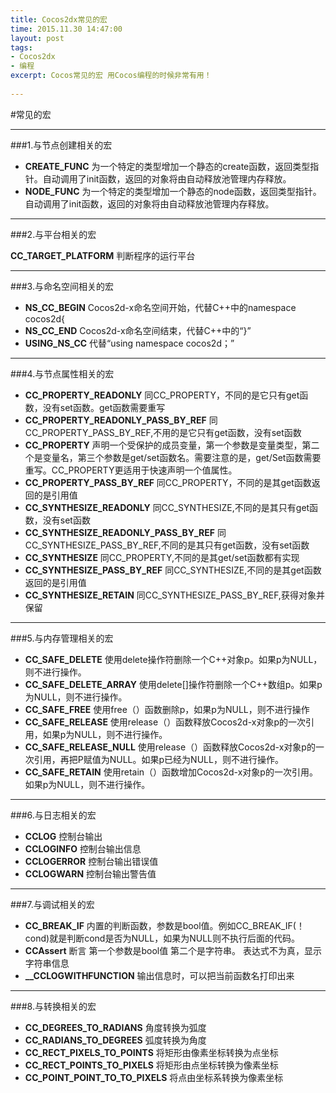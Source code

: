 ```yaml
---
title: Cocos2dx常见的宏
time: 2015.11.30 14:47:00
layout: post
tags:
- Cocos2dx
- 编程
excerpt: Cocos常见的宏 用Cocos编程的时候非常有用！
    
---
```


#常见的宏

---

###1.与节点创建相关的宏

- **CREATE_FUNC** 为一个特定的类型增加一个静态的create函数，返回类型指针。自动调用了init函数，返回的对象将由自动释放池管理内存释放。
- **NODE_FUNC** 为一个特定的类型增加一个静态的node函数，返回类型指针。自动调用了init函数，返回的对象将由自动释放池管理内存释放。

----

###2.与平台相关的宏

**CC_TARGET_PLATFORM** 判断程序的运行平台

-----

###3.与命名空间相关的宏
- **NS_CC_BEGIN** Cocos2d-x命名空间开始，代替C++中的namespace cocos2d{
- **NS_CC_END** Cocos2d-x命名空间结束，代替C++中的“}”
- **USING_NS_CC** 代替“using namespace cocos2d；”

---

###4.与节点属性相关的宏

- **CC_PROPERTY_READONLY** 同CC_PROPERTY，不同的是它只有get函数，没有set函数。get函数需要重写
- **CC_PROPERTY_READONLY_PASS_BY_REF** 同CC_PROPERTY_PASS_BY_REF,不用的是它只有get函数，没有set函数
- **CC_PROPERTY** 声明一个受保护的成员变量，第一个参数是变量类型，第二个是变量名，第三个参数是get/set函数名。需要注意的是，get/Set函数需要重写。CC_PROPERTY更适用于快速声明一个值属性。
- **CC_PROPERTY_PASS_BY_REF** 同CC_PROPERTY，不同的是其get函数返回的是引用值
- **CC_SYNTHESIZE_READONLY** 同CC_SYNTHESIZE,不同的是其只有get函数，没有set函数
- **CC_SYNTHESIZE_READONLY_PASS_BY_REF** 同CC_SYNTHESIZE_PASS_BY_REF,不同的是其只有get函数，没有set函数
- **CC_SYNTHESIZE** 同CC_PROPERTY,不同的是其get/set函数都有实现
- **CC_SYNTHESIZE_PASS_BY_REF** 同CC_SYNTHESIZE,不同的是其get函数返回的是引用值
- **CC_SYNTHESIZE_RETAIN** 同CC_SYNTHESIZE_PASS_BY_REF,获得对象并保留

---

###5.与内存管理相关的宏
- **CC_SAFE_DELETE**  使用delete操作符删除一个C++对象p。如果p为NULL，则不进行操作。
- **CC_SAFE_DELETE_ARRAY** 使用delete[]操作符删除一个C++数组p。如果p为NULL，则不进行操作。
- **CC_SAFE_FREE** 使用free（）函数删除p，如果p为NULL，则不进行操作
- **CC_SAFE_RELEASE** 使用release（）函数释放Cocos2d-x对象p的一次引用，如果p为NULL，则不进行操作。
- **CC_SAFE_RELEASE_NULL** 使用release（）函数释放Cocos2d-x对象p的一次引用，再把P赋值为NULL。如果p已经为NULL，则不进行操作。
- **CC_SAFE_RETAIN** 使用retain（）函数增加Cocos2d-x对象p的一次引用。如果p为NULL，则不进行操作。

---

###6.与日志相关的宏
- **CCLOG** 控制台输出
- **CCLOGINFO** 控制台输出信息
- **CCLOGERROR**  控制台输出错误值
- **CCLOGWARN** 控制台输出警告值



----

###7.与调试相关的宏
- **CC_BREAK_IF** 内置的判断函数，参数是bool值。例如CC_BREAK_IF(！cond)就是判断cond是否为NULL，如果为NULL则不执行后面的代码。
- **CCAssert** 断言 第一个参数是bool值 第二个是字符串。 表达式不为真，显示字符串信息
- **__CCLOGWITHFUNCTION** 输出信息时，可以把当前函数名打印出来

----

###8.与转换相关的宏
- **CC_DEGREES_TO_RADIANS** 角度转换为弧度
- **CC_RADIANS_TO_DEGREES**  弧度转换为角度
- **CC_RECT_PIXELS_TO_POINTS** 将矩形由像素坐标转换为点坐标
- **CC_RECT_POINTS_TO_PIXELS** 将矩形由点坐标转换为像素坐标
-  **CC_POINT_POINT_TO_TO_PIXELS** 将点由坐标系转换为像素坐标